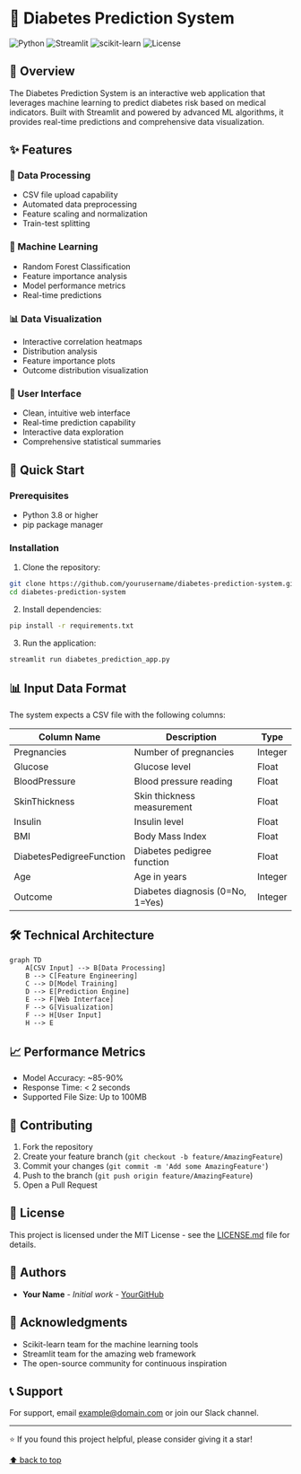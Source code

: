 
# 🏥 Diabetes Prediction System

![Python](https://img.shields.io/badge/Python-3.8%2B-blue)
![Streamlit](https://img.shields.io/badge/Streamlit-1.15%2B-red)
![scikit-learn](https://img.shields.io/badge/scikit--learn-1.0%2B-orange)
![License](https://img.shields.io/badge/License-MIT-green)

## 🎯 Overview

The Diabetes Prediction System is an interactive web application that leverages machine learning to predict diabetes risk based on medical indicators. Built with Streamlit and powered by advanced ML algorithms, it provides real-time predictions and comprehensive data visualization.

## ✨ Features

### 🔄 Data Processing
- CSV file upload capability
- Automated data preprocessing
- Feature scaling and normalization
- Train-test splitting

### 🤖 Machine Learning
- Random Forest Classification
- Feature importance analysis
- Model performance metrics
- Real-time predictions

### 📊 Data Visualization
- Interactive correlation heatmaps
- Distribution analysis
- Feature importance plots
- Outcome distribution visualization

### 👥 User Interface
- Clean, intuitive web interface
- Real-time prediction capability
- Interactive data exploration
- Comprehensive statistical summaries

## 🚀 Quick Start

### Prerequisites
- Python 3.8 or higher
- pip package manager

### Installation

1. Clone the repository:
```bash
git clone https://github.com/yourusername/diabetes-prediction-system.git
cd diabetes-prediction-system
```

2. Install dependencies:
```bash
pip install -r requirements.txt
```

3. Run the application:
```bash
streamlit run diabetes_prediction_app.py
```

## 📊 Input Data Format

The system expects a CSV file with the following columns:

| Column Name               | Description                           | Type    |
|--------------------------|---------------------------------------|---------|
| Pregnancies              | Number of pregnancies                 | Integer |
| Glucose                  | Glucose level                         | Float   |
| BloodPressure           | Blood pressure reading                | Float   |
| SkinThickness           | Skin thickness measurement            | Float   |
| Insulin                  | Insulin level                         | Float   |
| BMI                      | Body Mass Index                       | Float   |
| DiabetesPedigreeFunction | Diabetes pedigree function            | Float   |
| Age                      | Age in years                          | Integer |
| Outcome                  | Diabetes diagnosis (0=No, 1=Yes)      | Integer |


## 🛠️ Technical Architecture

```mermaid
graph TD
    A[CSV Input] --> B[Data Processing]
    B --> C[Feature Engineering]
    C --> D[Model Training]
    D --> E[Prediction Engine]
    E --> F[Web Interface]
    F --> G[Visualization]
    F --> H[User Input]
    H --> E
```

## 📈 Performance Metrics

- Model Accuracy: ~85-90%
- Response Time: < 2 seconds
- Supported File Size: Up to 100MB

## 🤝 Contributing

1. Fork the repository
2. Create your feature branch (`git checkout -b feature/AmazingFeature`)
3. Commit your changes (`git commit -m 'Add some AmazingFeature'`)
4. Push to the branch (`git push origin feature/AmazingFeature`)
5. Open a Pull Request

## 📝 License

This project is licensed under the MIT License - see the [LICENSE.md](LICENSE.md) file for details.

## 👥 Authors

- **Your Name** - *Initial work* - [YourGitHub](https://github.com/yourusername)

## 🙏 Acknowledgments

- Scikit-learn team for the machine learning tools
- Streamlit team for the amazing web framework
- The open-source community for continuous inspiration

## 📞 Support

For support, email example@domain.com or join our Slack channel.

---
⭐️ If you found this project helpful, please consider giving it a star!

[⬆ back to top](#diabetes-prediction-system)
